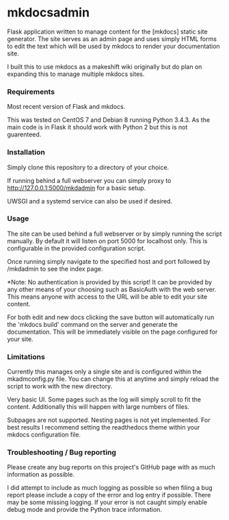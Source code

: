 # mkdocsadmin #
Flask application written to manage content for the [mkdocs] static site generator.
The site serves as an admin page and uses simply HTML forms to edit the text which will be used by mkdocs to render your documentation site.

I built this to use mkdocs as a makeshift wiki originally but do plan on expanding this to manage multiple mkdocs sites.

### Requirements ###
Most recent version of Flask and mkdocs.

This was tested on CentOS 7 and Debian 8 running Python 3.4.3. As the main code is in Flask it should work with Python 2 but this is not guarenteed.

### Installation ###
Simply clone this repository to a directory of your choice.

If running behind a full webserver you can simply proxy to http://127.0.0.1:5000/mkdadmin for a basic setup.

UWSGI and a systemd service can also be used if desired.

### Usage ###
The site can be used behind a full webserver or by simply running the script manually. By default it will listen on port 5000 for localhost only. This is configurable in the provided configuration script.

Once running simply navigate to the specified host and port followed by /mkdadmin to see the index page. 

*Note: No authentication is provided by this script! It can be provided by any other means of your choosing such as BasicAuth with the web server. This means anyone with access to the URL will be able to edit your site content.

For both edit and new docs clicking the save button will automatically run the 'mkdocs build' command on the server and generate the documentation. This will be immediately visible on the page configured for your site.

### Limitations ###
Currently this manages only a single site and is configured within the mkadmconfig.py file. You can change this at anytime and simply reload the script to work with the new directory.

Very basic UI. Some pages such as the log will simply scroll to fit the content. Additionally this will happen with large numbers of files.

Subpages are not supported. Nesting pages is not yet implemented. For best results I recommend setting the readthedocs theme within your mkdocs configuration file.

### Troubleshooting / Bug reporting ###
Please create any bug reports on this project's GitHub page with as much information as possible.

I did attempt to include as much logging as possible so when filing a bug report please include a copy of the error and log entry if possible. There may be some missing logging. If your error is not caught simply enable debug mode and provide the Python trace information.

[1]: http://www.mkdocs.org/ "mkdocs.org"